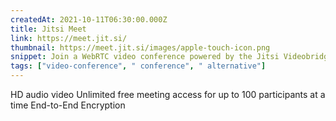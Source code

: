 ```yaml
---
createdAt: 2021-10-11T06:30:00.000Z
title: Jitsi Meet
link: https://meet.jit.si/
thumbnail: https://meet.jit.si/images/apple-touch-icon.png
snippet: Join a WebRTC video conference powered by the Jitsi Videobridge
tags: ["video-conference", " conference", " alternative"]
---
```

HD audio video
Unlimited free meeting access for up to 100 participants at a time
End-to-End Encryption